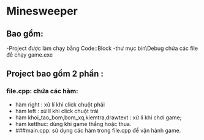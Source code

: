 # Minesweeper

## Bao gồm:
-Project được làm chạy bằng Code::Block
-thư mục bin\Debug chứa các file để chạy game.exe
## Project bao gồm 2 phần :
### file.cpp: chứa các hàm:
- hàm right : xử lí khi click chuột phải
- hàm left : xử lí khi click chuột trái
- hàm khoi_tao_bom,bom_xq,kiemtra,drawtext : xử lí khi chơi game;
- hàm ketthuc: dùng khi game thắng hoặc thua.
- ###main.cpp: sử dụng các hàm trong file.cpp để vận hành game.
#
